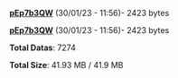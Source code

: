 [**pEp7b3QW**](/data/pEp7b3QW.txt) (30/01/23 - 11:56)- 2423 bytes

[**pEp7b3QW**](/data/pEp7b3QW.txt) (30/01/23 - 11:56)- 2423 bytes

**Total Datas**: 7274

**Total Size**: 41.93 MB / 41.9 MB